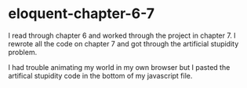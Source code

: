 # eloquent-chapter-6-7

I read through chapter 6 and worked through the project in chapter 7. I rewrote all the code on chapter 7 and got through the artificial stupidity problem.

I had trouble animating my world in my own browser but I pasted the artifical stupidity code in the bottom of my javascript file.
